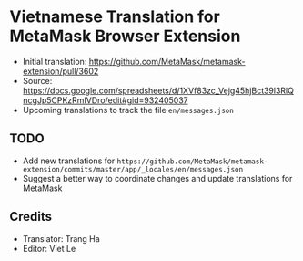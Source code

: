# Vietnamese Translation for MetaMask Browser Extension

* Initial translation: https://github.com/MetaMask/metamask-extension/pull/3602
* Source: https://docs.google.com/spreadsheets/d/1XVf83zc_Vejg45hjBct39l3RlQncgJp5CPKzRmIVDro/edit#gid=932405037
* Upcoming translations to track the file `en/messages.json`

## TODO

* Add new translations for `https://github.com/MetaMask/metamask-extension/commits/master/app/_locales/en/messages.json`
* Suggest a better way to coordinate changes and update translations for MetaMask

## Credits

* Translator: Trang Ha
* Editor: Viet Le
